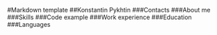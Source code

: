 #Markdown template
##Konstantin Pykhtin
###Contacts
###About me
###Skills
###Code example
###Work experience
###Education
###Languages 

